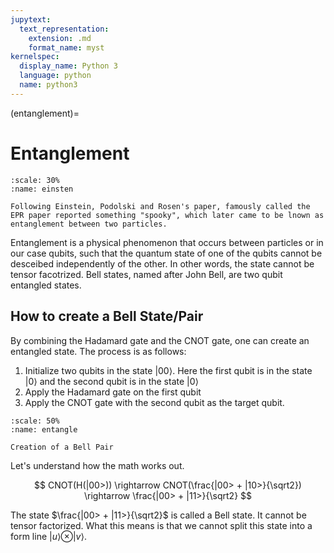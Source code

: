 ```yaml
---
jupytext:
  text_representation:
    extension: .md
    format_name: myst
kernelspec:
  display_name: Python 3
  language: python
  name: python3
---
```


(entanglement)=

# Entanglement

```{figure} /_static/einstein.PNG
:scale: 30%
:name: einsten 

Following Einstein, Podolski and Rosen's paper, famously called the EPR paper reported something "spooky", which later came to be lnown as entanglement between two particles.

```

Entanglement is a physical phenomenon that occurs between particles or in our case qubits, such that the quantum state of one of the qubits cannot be desceibed independently of the other. In other words, the state cannot be tensor facotrized. Bell states, named after John Bell, are two qubit entangled states. 

## How to create a Bell State/Pair

By combining the Hadamard gate and the CNOT gate, one can create an entangled state. The process is as follows:
1. Initialize two qubits in the state $|00\rangle$. Here the first qubit is in the state $|0\rangle$ and the second qubit is in the state $|0\rangle$
2. Apply the Hadamard gate on the first qubit
3. Apply the CNOT gate with the second qubit as the target qubit.

```{figure} /_static/entangle.PNG
:scale: 50%
:name: entangle 

Creation of a Bell Pair

```

Let's understand how the math works out.

$$
CNOT(H(|00>)) \rightarrow CNOT(\frac{|00> + |10>}{\sqrt2}) \rightarrow \frac{|00> + |11>}{\sqrt2} 
$$

The state $\frac{|00> + |11>}{\sqrt2}$ is called a Bell state. It cannot be tensor factorized. What this means is that we cannot split this state into a form line $|u\rangle \otimes |v\rangle$. 